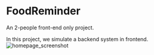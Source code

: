 # FoodReminder
An 2-people front-end only project.

In this project, we simulate a backend system in frontend.
![homepage_screenshot](/FoodReminder/screenshot/homepage.png?raw=true)
